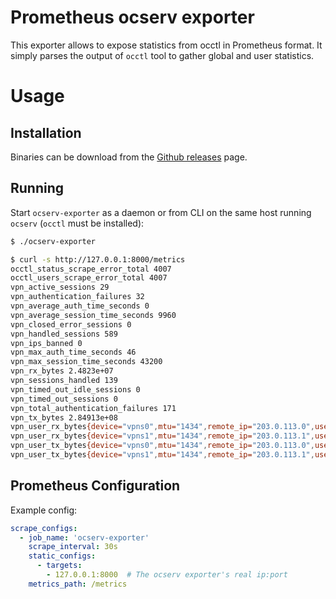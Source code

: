 # Prometheus ocserv exporter

This exporter allows to expose statistics from occtl in Prometheus format.
It simply parses the output of `occtl` tool to gather global and user statistics.

# Usage

## Installation

Binaries can be download from the [Github releases](https://github.com/criteo/ocserv-exporter/releases) page.


## Running

Start `ocserv-exporter` as a daemon or from CLI on the same host running `ocserv` (`occtl` must be installed):

```sh
$ ./ocserv-exporter
```

```sh
$ curl -s http://127.0.0.1:8000/metrics
occtl_status_scrape_error_total 4007
occtl_users_scrape_error_total 4007
vpn_active_sessions 29
vpn_authentication_failures 32
vpn_average_auth_time_seconds 0
vpn_average_session_time_seconds 9960
vpn_closed_error_sessions 0
vpn_handled_sessions 589
vpn_ips_banned 0
vpn_max_auth_time_seconds 46
vpn_max_session_time_seconds 43200
vpn_rx_bytes 2.4823e+07
vpn_sessions_handled 139
vpn_timed_out_idle_sessions 0
vpn_timed_out_sessions 0
vpn_total_authentication_failures 171
vpn_tx_bytes 2.84913e+08
vpn_user_rx_bytes{device="vpns0",mtu="1434",remote_ip="203.0.113.0",username="j.doe",vpn_ipv4="10.0.0.1",vpn_ipv6=""} 962053
vpn_user_rx_bytes{device="vpns1",mtu="1434",remote_ip="203.0.113.1",username="a.bob",vpn_ipv4="10.0.0.2",vpn_ipv6=""} 532733
vpn_user_tx_bytes{device="vpns0",mtu="1434",remote_ip="203.0.113.0",username="j.doe",vpn_ipv4="10.0.0.1",vpn_ipv6=""} 3.474418e+06
vpn_user_tx_bytes{device="vpns1",mtu="1434",remote_ip="203.0.113.1",username="a.bob",vpn_ipv4="10.0.0.2",vpn_ipv6=""} 200146
```
## Prometheus Configuration

Example config:
```yaml
scrape_configs:
  - job_name: 'ocserv-exporter'
    scrape_interval: 30s
    static_configs:
      - targets:
        - 127.0.0.1:8000  # The ocserv exporter's real ip:port
    metrics_path: /metrics
```
